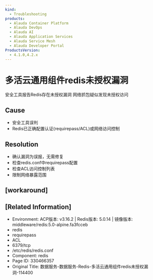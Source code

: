 ```yaml
---
kind:
  - Troubleshooting
products:
  - Alauda Container Platform
  - Alauda DevOps
  - Alauda AI
  - Alauda Application Services
  - Alauda Service Mesh
  - Alauda Developer Portal
ProductsVersion:
  - 4.1.0,4.2.x
---
```

<!-- A type of document that involves encountering a fault, diagnosing it, performing root cause analysis, and providing solutions. -->

# 多活云通用组件redis未授权漏洞

安全工具报告Redis存在未授权漏洞 网络抓包疑似发现未授权访问

## Cause
- 安全工具误判
- Redis已正确配置认证(requirepass/ACL)或网络访问控制

## Resolution
- 确认漏洞为误报，无需修复
- 检查redis.conf中requirepass配置
- 检查ACL访问控制列表
- 限制网络暴露范围

## [workaround]

## [Related Information]
- Environment: ACP版本: v3.16.2 | Redis版本: 5.0.14 | 镜像版本: middleware/redis:5.0-alpine.fa3fcceb
- redis
- requirepass
- ACL
- 6379/tcp
- /etc/redis/redis.conf
- Component: redis
- Page ID: 330466357
- Original Title: 数据服务-数据服务-Redis-多活云通用组件redis未授权漏洞-114400
